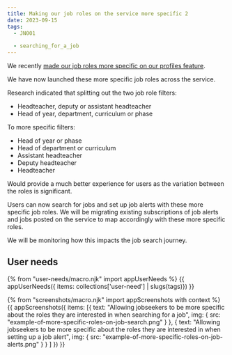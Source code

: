 ```yaml
---
title: Making our job roles on the service more specific 2
date: 2023-09-15
tags:
  - JN001
  
  - searching_for_a_job
---
```


We recently [made our job roles more specific on our profiles feature](/making-our-job-roles-on-the-service-more-specific/).

We have now launched these more specific job roles across the service.

Research indicated that splitting out the two job role filters:

- Headteacher, deputy or assistant headteacher
- Head of year, department, curriculum or phase

To more specific filters:
- Head of year or phase
- Head of department or curriculum
- Assistant headteacher
- Deputy headteacher
- Headteacher

Would provide a much better experience for users as the variation between the roles is significant.

Users can now search for jobs and set up job alerts with these more specific job roles. We will be migrating existing subscriptions of job alerts and jobs posted on the service to map accordingly with these more specific roles.

We will be monitoring how this impacts the job search journey.

## User needs

{% from "user-needs/macro.njk" import appUserNeeds %}
{{ appUserNeeds({ items: collections['user-need'] | slugs(tags)}) }}

{% from "screenshots/macro.njk" import appScreenshots with context %}
{{ appScreenshots({
  items: [{
    text: "Allowing jobseekers to be more specific about the roles they are interested in when searching for a job",
    img: { src: "example-of-more-specific-roles-on-job-search.png" }
  },
  {
    text: "Allowing jobseekers to be more specific about the roles they are interested in when setting up a job alert",
    img: { src: "example-of-more-specific-roles-on-job-alerts.png" }
  }
  ]
}) }}
